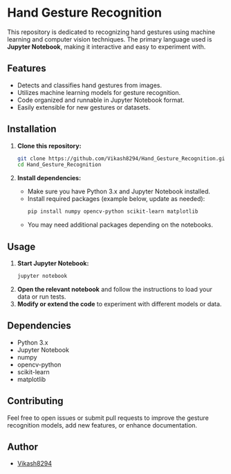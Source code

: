 # Hand Gesture Recognition

This repository is dedicated to recognizing hand gestures using machine learning and computer vision techniques. The primary language used is **Jupyter Notebook**, making it interactive and easy to experiment with.

## Features

- Detects and classifies hand gestures from images.
- Utilizes machine learning models for gesture recognition.
- Code organized and runnable in Jupyter Notebook format.
- Easily extensible for new gestures or datasets.

## Installation

1. **Clone this repository:**
    ```bash
    git clone https://github.com/Vikash8294/Hand_Gesture_Recognition.git
    cd Hand_Gesture_Recognition
    ```

2. **Install dependencies:**
    - Make sure you have Python 3.x and Jupyter Notebook installed.
    - Install required packages (example below, update as needed):
      ```bash
      pip install numpy opencv-python scikit-learn matplotlib
      ```
    - You may need additional packages depending on the notebooks.

## Usage

1. **Start Jupyter Notebook:**
    ```bash
    jupyter notebook
    ```
2. **Open the relevant notebook** and follow the instructions to load your data or run tests.
3. **Modify or extend the code** to experiment with different models or data.

## Dependencies

- Python 3.x
- Jupyter Notebook
- numpy
- opencv-python
- scikit-learn
- matplotlib

## Contributing

Feel free to open issues or submit pull requests to improve the gesture recognition models, add new features, or enhance documentation.



## Author

- [Vikash8294](https://github.com/Vikash8294)
